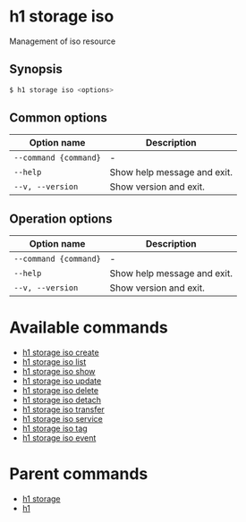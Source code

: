 
# h1 storage iso

Management of iso resource

## Synopsis

```bash
$ h1 storage iso <options>
```

## Common options

| Option name               | Description                 |
| ------------------------- | --------------------------- |
| ```--command {command}``` | -                           |
| ```--help```              | Show help message and exit. |
| ```--v, --version```      | Show version and exit.      |

## Operation options

| Option name               | Description                 |
| ------------------------- | --------------------------- |
| ```--command {command}``` | -                           |
| ```--help```              | Show help message and exit. |
| ```--v, --version```      | Show version and exit.      |

# Available commands

* [h1 storage iso create](./create/README.md)
* [h1 storage iso list](./list/README.md)
* [h1 storage iso show](./show/README.md)
* [h1 storage iso update](./update/README.md)
* [h1 storage iso delete](./delete/README.md)
* [h1 storage iso detach](./detach/README.md)
* [h1 storage iso transfer](./transfer/README.md)
* [h1 storage iso service](./service/README.md)
* [h1 storage iso tag](./tag/README.md)
* [h1 storage iso event](./event/README.md)

# Parent commands

* [h1 storage](./../README.md)
* [h1](./../../README.md)
